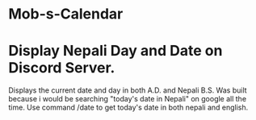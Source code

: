 # Mob-s-Calendar
# Display Nepali Day and Date on Discord Server.
Displays the current date and day in both A.D. and Nepali B.S.
Was built because i would be searching "today's date in Nepali" on google all the time.
Use command /date to get today's date in both nepali and english.
